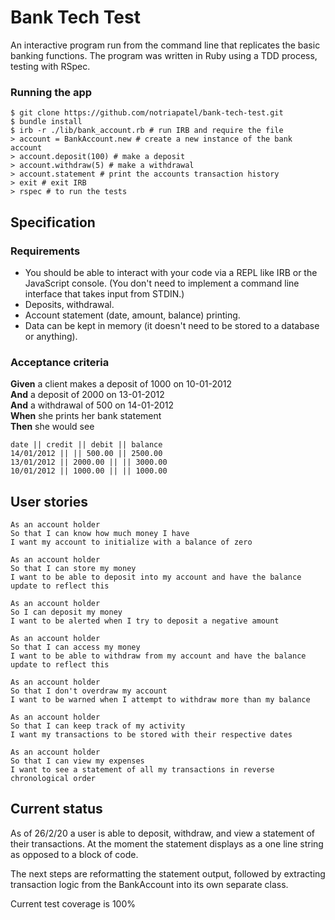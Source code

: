 # Bank Tech Test

An interactive program run from the command line that replicates the basic banking functions. The program was written in Ruby using a TDD process, testing with RSpec.

### Running the app

```
$ git clone https://github.com/notriapatel/bank-tech-test.git
$ bundle install
$ irb -r ./lib/bank_account.rb # run IRB and require the file
> account = BankAccount.new # create a new instance of the bank account
> account.deposit(100) # make a deposit
> account.withdraw(5) # make a withdrawal
> account.statement # print the accounts transaction history
> exit # exit IRB
> rspec # to run the tests
```

## Specification

### Requirements

* You should be able to interact with your code via a REPL like IRB or the JavaScript console. (You don't need to implement a command line interface that takes input from STDIN.)
* Deposits, withdrawal.
* Account statement (date, amount, balance) printing.
* Data can be kept in memory (it doesn't need to be stored to a database or anything).

### Acceptance criteria

**Given** a client makes a deposit of 1000 on 10-01-2012  
**And** a deposit of 2000 on 13-01-2012  
**And** a withdrawal of 500 on 14-01-2012  
**When** she prints her bank statement  
**Then** she would see

```
date || credit || debit || balance
14/01/2012 || || 500.00 || 2500.00
13/01/2012 || 2000.00 || || 3000.00
10/01/2012 || 1000.00 || || 1000.00
```

## User stories

```
As an account holder
So that I can know how much money I have
I want my account to initialize with a balance of zero

As an account holder
So that I can store my money
I want to be able to deposit into my account and have the balance update to reflect this

As an account holder
So I can deposit my money
I want to be alerted when I try to deposit a negative amount

As an account holder
So that I can access my money
I want to be able to withdraw from my account and have the balance update to reflect this

As an account holder
So that I don't overdraw my account
I want to be warned when I attempt to withdraw more than my balance

As an account holder
So that I can keep track of my activity
I want my transactions to be stored with their respective dates

As an account holder
So that I can view my expenses
I want to see a statement of all my transactions in reverse chronological order
```

## Current status

As of 26/2/20 a user is able to deposit, withdraw, and view a statement of their transactions. At the moment the statement displays as a one line string as opposed to a block of code.

The next steps are reformatting the statement output, followed by extracting transaction logic from the BankAccount into its own separate class.

Current test coverage is 100%

